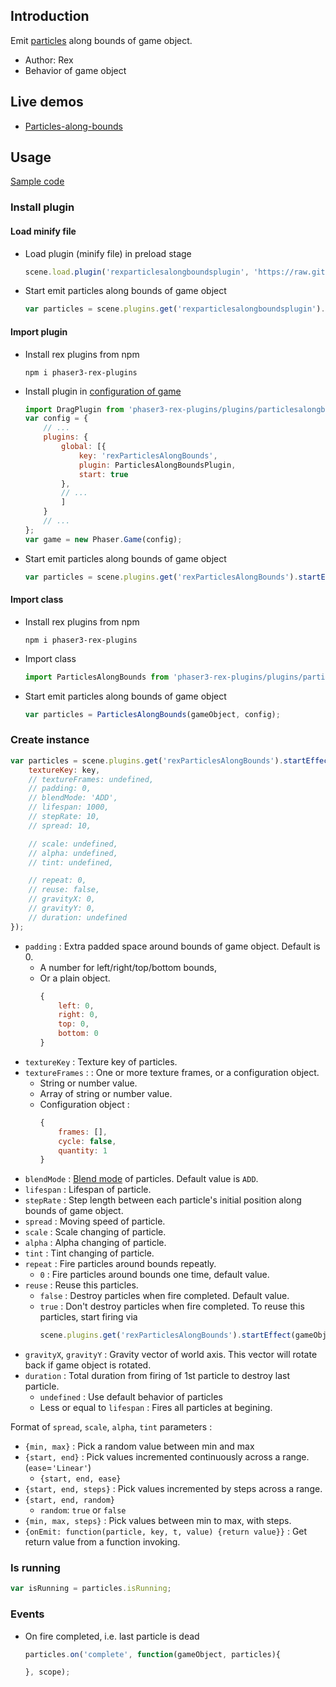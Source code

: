 ## Introduction

Emit [particles](particles.md) along bounds of game object.

- Author: Rex
- Behavior of game object

## Live demos

- [Particles-along-bounds](https://codepen.io/rexrainbow/pen/gOaVRmP)

## Usage

[Sample code](https://github.com/rexrainbow/phaser3-rex-notes/tree/master/examples/particles-along-bounds)

### Install plugin

#### Load minify file

- Load plugin (minify file) in preload stage
    ```javascript
    scene.load.plugin('rexparticlesalongboundsplugin', 'https://raw.githubusercontent.com/rexrainbow/phaser3-rex-notes/master/dist/rexparticlesalongboundsplugin.min.js', true);
    ```
- Start emit particles along bounds of game object
    ```javascript
    var particles = scene.plugins.get('rexparticlesalongboundsplugin').startEffect(gameObject, config);
    ```

#### Import plugin

- Install rex plugins from npm
    ```
    npm i phaser3-rex-plugins
    ```
- Install plugin in [configuration of game](game.md#configuration)
    ```javascript
    import DragPlugin from 'phaser3-rex-plugins/plugins/particlesalongbounds-plugin.js';
    var config = {
        // ...
        plugins: {
            global: [{
                key: 'rexParticlesAlongBounds',
                plugin: ParticlesAlongBoundsPlugin,
                start: true
            },
            // ...
            ]
        }
        // ...
    };
    var game = new Phaser.Game(config);
    ```
- Start emit particles along bounds of game object
    ```javascript
    var particles = scene.plugins.get('rexParticlesAlongBounds').startEffect(gameObject, config);
    ```

#### Import class

- Install rex plugins from npm
    ```
    npm i phaser3-rex-plugins
    ```
- Import class
    ```javascript
    import ParticlesAlongBounds from 'phaser3-rex-plugins/plugins/particlesalongbounds.js';
    ```
- Start emit particles along bounds of game object
    ```javascript
    var particles = ParticlesAlongBounds(gameObject, config);
    ```

### Create instance

```javascript
var particles = scene.plugins.get('rexParticlesAlongBounds').startEffect(gameObject, {
    textureKey: key,
    // textureFrames: undefined,
    // padding: 0,
    // blendMode: 'ADD',
    // lifespan: 1000,
    // stepRate: 10,
    // spread: 10,

    // scale: undefined,
    // alpha: undefined,
    // tint: undefined,

    // repeat: 0,
    // reuse: false,
    // gravityX: 0,
    // gravityY: 0,
    // duration: undefined
});
```

- `padding` : Extra padded space around bounds of game object. Default is 0.
    - A number for left/right/top/bottom bounds,
    - Or a plain object.
        ```javascript
        {
            left: 0,
            right: 0,
            top: 0,
            bottom: 0
        }
        ```
- `textureKey` : Texture key of particles.
- `textureFrames` : : One or more texture frames, or a configuration object.
    - String or number value.
    - Array of string or number value.
    - Configuration object :
        ```javascript
        {
            frames: [],
            cycle: false,
            quantity: 1
        }
        ```
- `blendMode` : [Blend mode](blendmode.md) of particles. Default value is `ADD`.
- `lifespan` : Lifespan of particle.
- `stepRate` : Step length between each particle's initial position along bounds of game object.
- `spread` : Moving speed of particle.
- `scale` : Scale changing of particle.
- `alpha` : Alpha changing of particle.
- `tint` : Tint changing of particle.
- `repeat` : Fire particles around bounds repeatly.
    - `0` : Fire particles around bounds one time, default value.
- `reuse` : Reuse this particles.
    - `false` : Destroy particles when fire completed. Default value.
    - `true` : Don't destroy particles when fire completed. To reuse this particles, start firing via
        ```javascript
        scene.plugins.get('rexParticlesAlongBounds').startEffect(gameObject, config, particles);
        ```
- `gravityX`, `gravityY` : Gravity vector of world axis. This vector will rotate back if game object is rotated.
- `duration` : Total duration from firing of 1st particle to destroy last particle.
    - `undefined` : Use default behavior of particles
    - Less or equal to `lifespan` : Fires all particles at begining.

Format of `spread`, `scale`, `alpha`, `tint` parameters :

- `{min, max}` : Pick a random value between min and max
- `{start, end}` : Pick values incremented continuously across a range. (`ease`=`'Linear'`)
    - `{start, end, ease}`
- `{start, end, steps}` : Pick values incremented by steps across a range.
- `{start, end, random}`
    - `random`: `true` or `false`
- `{min, max, steps}` : Pick values between min to max, with steps.
- `{onEmit: function(particle, key, t, value) {return value}}` : Get return value from a function invoking.

### Is running

```javascript
var isRunning = particles.isRunning;
```

### Events

- On fire completed, i.e. last particle is dead
    ```javascript
    particles.on('complete', function(gameObject, particles){

    }, scope);
    ```
